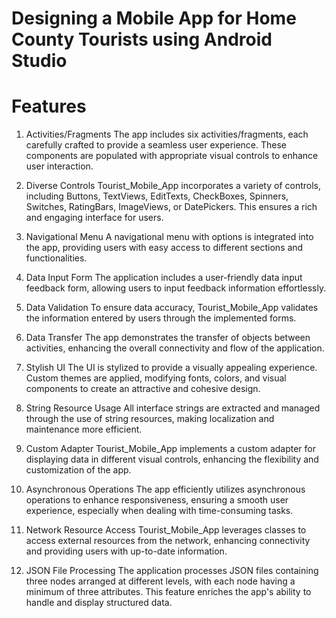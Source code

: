 # Designing a Mobile App for Home County Tourists using Android Studio

# Features
1. Activities/Fragments
The app includes six activities/fragments, each carefully crafted to provide a seamless user experience. These components are populated with appropriate visual controls to enhance user interaction.

2. Diverse Controls
Tourist_Mobile_App incorporates a variety of controls, including Buttons, TextViews, EditTexts, CheckBoxes, Spinners, Switches, RatingBars, ImageViews, or DatePickers. This ensures a rich and engaging interface for users.

3. Navigational Menu
A navigational menu with options is integrated into the app, providing users with easy access to different sections and functionalities.

4. Data Input Form
The application includes a user-friendly data input feedback form, allowing users to input feedback information effortlessly.

5. Data Validation
To ensure data accuracy, Tourist_Mobile_App validates the information entered by users through the implemented forms.

6. Data Transfer
The app demonstrates the transfer of objects between activities, enhancing the overall connectivity and flow of the application.

7. Stylish UI
The UI is stylized to provide a visually appealing experience. Custom themes are applied, modifying fonts, colors, and visual components to create an attractive and cohesive design.

8. String Resource Usage
All interface strings are extracted and managed through the use of string resources, making localization and maintenance more efficient.

9. Custom Adapter
Tourist_Mobile_App implements a custom adapter for displaying data in different visual controls, enhancing the flexibility and customization of the app.

10. Asynchronous Operations
The app efficiently utilizes asynchronous operations to enhance responsiveness, ensuring a smooth user experience, especially when dealing with time-consuming tasks.

11. Network Resource Access
Tourist_Mobile_App leverages classes to access external resources from the network, enhancing connectivity and providing users with up-to-date information.

12. JSON File Processing
The application processes JSON files containing three nodes arranged at different levels, with each node having a minimum of three attributes. This feature enriches the app's ability to handle and display structured data.
